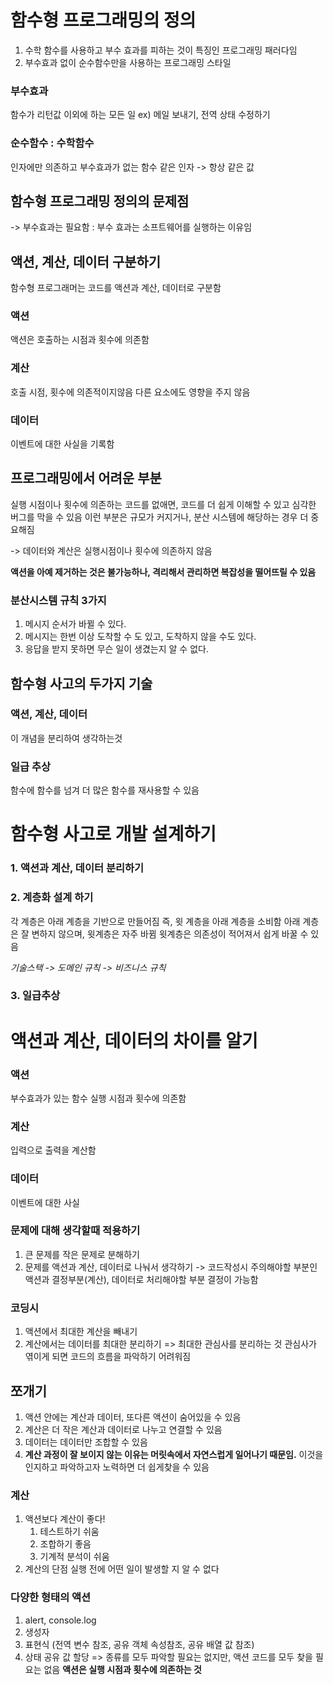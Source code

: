 # 함수형 프로그래밍의 정의

1. 수학 함수를 사용하고 부수 효과를 피하는 것이 특징인 프로그래밍 패러다임
2. 부수효과 없이 순수함수만을 사용하는 프로그래밍 스타일

### 부수효과

함수가 리턴값 이외에 하는 모든 일
ex) 메일 보내기, 전역 상태 수정하기

### 순수함수 : 수학함수

인자에만 의존하고 부수효과가 없는 함수
같은 인자 -> 항상 같은 값

## 함수형 프로그래밍 정의의 문제점

-> 부수효과는 필요함 : 부수 효과는 소프트웨어를 실행하는 이유임

## 액션, 계산, 데이터 구분하기

함수형 프로그래머는 코드를 액션과 계산, 데이터로 구분함

### 액션

액션은 호출하는 시점과 횟수에 의존함

### 계산

호출 시점, 횟수에 의존적이지않음
다른 요소에도 영향을 주지 않음

### 데이터

이벤트에 대한 사실을 기록함

## 프로그래밍에서 어려운 부분

실행 시점이나 횟수에 의존하는 코드를 없애면, 코드를 더 쉽게 이해할 수 있고 심각한 버그를 막을 수 있음
이런 부분은 규모가 커지거나, 분산 시스템에 해당하는 경우 더 중요해짐

-> 데이터와 계산은 실행시점이나 횟수에 의존하지 않음

**액션을 아예 제거하는 것은 불가능하나, 격리해서 관리하면 복잡성을 떨어뜨릴 수 있음**

### 분산시스템 규칙 3가지

1. 메시지 순서가 바뀔 수 있다.
2. 메시지는 한번 이상 도착할 수 도 있고, 도착하지 않을 수도 있다.
3. 응답을 받지 못하면 무슨 일이 생겼는지 알 수 없다.

## 함수형 사고의 두가지 기술

### 액션, 계산, 데이터

이 개념을 분리하여 생각하는것

### 일급 추상

함수에 함수를 넘겨 더 많은 함수를 재사용할 수 있음

# 함수형 사고로 개발 설계하기

### 1. 액션과 계산, 데이터 분리하기

### 2. 계층화 설계 하기

각 계층은 아래 계층을 기반으로 만들어짐
즉, 윗 계층을 아래 계층을 소비함
아래 계층은 잘 변하지 않으며, 윗계층은 자주 바뀜
윗계층은 의존성이 적어져서 쉽게 바꿀 수 있음

_기술스택 -> 도메인 규칙 -> 비즈니스 규칙_

### 3. 일급추상

# 액션과 계산, 데이터의 차이를 알기

### 액션

부수효과가 있는 함수
실행 시점과 횟수에 의존함

### 계산

입력으로 출력을 계산함

### 데이터

이벤트에 대한 사실

### 문제에 대해 생각할때 적용하기

1. 큰 문제를 작은 문제로 분해하기
2. 문제를 액션과 계산, 데이터로 나눠서 생각하기
   -> 코드작성시 주의해야할 부분인 액션과 결정부분(계산), 데이터로 처리해야할 부분 결정이 가능함

### 코딩시

1. 액션에서 최대한 계산을 빼내기
2. 계산에서는 데이터를 최대한 분리하기
   => 최대한 관심사를 분리하는 것
   관심사가 엮이게 되면 코드의 흐름을 파악하기 어려워짐

## 쪼개기

1. 액션 안에는 계산과 데이터, 또다른 액션이 숨어있을 수 있음
2. 계산은 더 작은 계산과 데이터로 나누고 연결할 수 있음
3. 데이터는 데이터만 조합할 수 있음
4. **계산 과정이 잘 보이지 않는 이유는 머릿속에서 자연스럽게 일어나기 때문임.** 이것을 인지하고 파악하고자 노력하면 더 쉽게찾을 수 있음

### 계산

1. 액션보다 계산이 좋다!
   1. 테스트하기 쉬움
   2. 조합하기 좋음
   3. 기계적 분석이 쉬움
2. 계산의 단점
   실행 전에 어떤 일이 발생할 지 알 수 없다

### 다양한 형태의 액션

1. alert, console.log
2. 생성자
3. 표현식 (전역 변수 참조, 공유 객체 속성참조, 공유 배열 값 참조)
4. 상태 공유 값 할당
   => 종류를 모두 파악할 필요는 없지만, 액션 코드를 모두 찾을 필요는 없음
   **액션은 실행 시점과 횟수에 의존하는 것**
